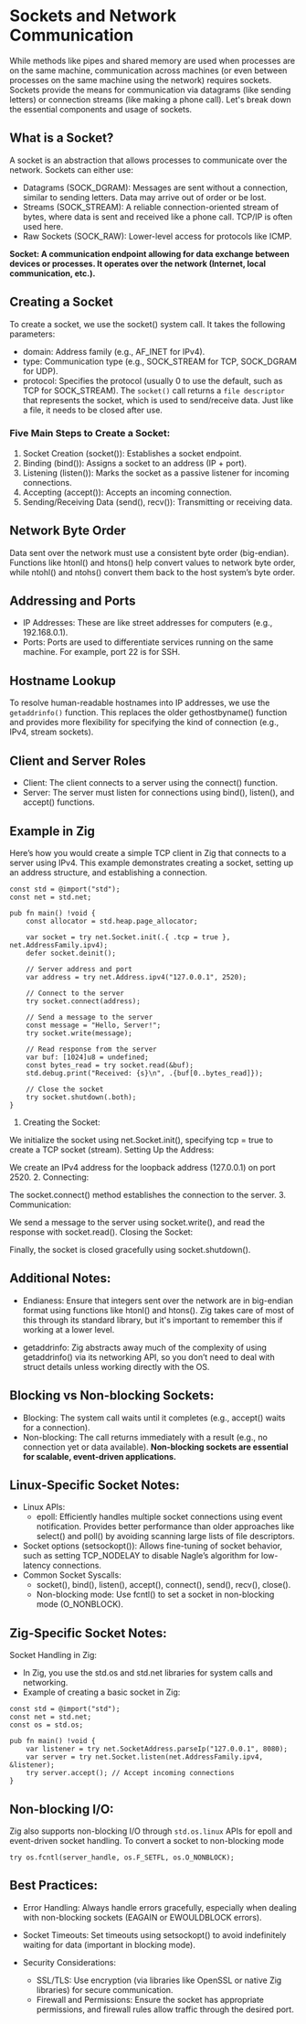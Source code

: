 # Sockets and Network Communication
While methods like pipes and shared memory are used when processes are on the same machine, communication across machines (or even between processes on the same machine using the network) requires sockets. Sockets provide the means for communication via datagrams (like sending letters) or connection streams (like making a phone call). Let's break down the essential components and usage of sockets.

## What is a Socket?
A socket is an abstraction that allows processes to communicate over the network. Sockets can either use:
- Datagrams (SOCK_DGRAM): Messages are sent without a connection, similar to sending letters. Data may arrive out of order or be lost.
- Streams (SOCK_STREAM): A reliable connection-oriented stream of bytes, where data is sent and received like a phone call. TCP/IP is often used here.
- Raw Sockets (SOCK_RAW): Lower-level access for protocols like ICMP.

**Socket: A communication endpoint allowing for data exchange between devices or processes. It operates over the network (Internet, local communication, etc.).**

## Creating a Socket
To create a socket, we use the socket() system call. It takes the following parameters:
- domain: Address family (e.g., AF_INET for IPv4).
- type: Communication type (e.g., SOCK_STREAM for TCP, SOCK_DGRAM for UDP).
- protocol: Specifies the protocol (usually 0 to use the default, such as TCP for SOCK_STREAM).
The `socket()` call returns a `file descriptor` that represents the socket, which is used to send/receive data. Just like a file, it needs to be closed after use.

### Five Main Steps to Create a Socket:
  1. Socket Creation (socket()): Establishes a socket endpoint.
  2. Binding (bind()): Assigns a socket to an address (IP + port).
  3. Listening (listen()): Marks the socket as a passive listener for incoming connections.
  4. Accepting (accept()): Accepts an incoming connection.
  5. Sending/Receiving Data (send(), recv()): Transmitting or receiving data.

## Network Byte Order
Data sent over the network must use a consistent byte order (big-endian). 
Functions like htonl() and htons() help convert values to network byte order, while ntohl() and ntohs() convert them back to the host system’s byte order.

## Addressing and Ports
  - IP Addresses: These are like street addresses for computers (e.g., 192.168.0.1).
  - Ports: Ports are used to differentiate services running on the same machine. For example, port 22 is for SSH.

## Hostname Lookup
To resolve human-readable hostnames into IP addresses, we use the `getaddrinfo()` function. 
This replaces the older gethostbyname() function and provides more flexibility for specifying the kind of connection (e.g., IPv4, stream sockets).

## Client and Server Roles
  - Client: The client connects to a server using the connect() function.
  - Server: The server must listen for connections using bind(), listen(), and accept() functions.
## Example in Zig
Here’s how you would create a simple TCP client in Zig that connects to a server using IPv4. This example demonstrates creating a socket, setting up an address structure, and establishing a connection.

```zig
const std = @import("std");
const net = std.net;

pub fn main() !void {
    const allocator = std.heap.page_allocator;

    var socket = try net.Socket.init(.{ .tcp = true }, net.AddressFamily.ipv4);
    defer socket.deinit();

    // Server address and port
    var address = try net.Address.ipv4("127.0.0.1", 2520);

    // Connect to the server
    try socket.connect(address);

    // Send a message to the server
    const message = "Hello, Server!";
    try socket.write(message);

    // Read response from the server
    var buf: [1024]u8 = undefined;
    const bytes_read = try socket.read(&buf);
    std.debug.print("Received: {s}\n", .{buf[0..bytes_read]});

    // Close the socket
    try socket.shutdown(.both);
}
```
1. Creating the Socket:

We initialize the socket using net.Socket.init(), specifying tcp = true to create a TCP socket (stream).
Setting Up the Address:

We create an IPv4 address for the loopback address (127.0.0.1) on port 2520.
2. Connecting:

The socket.connect() method establishes the connection to the server.
3. Communication:

We send a message to the server using socket.write(), and read the response with socket.read().
Closing the Socket:

Finally, the socket is closed gracefully using socket.shutdown().

## Additional Notes:
- Endianess: Ensure that integers sent over the network are in big-endian format using functions like htonl() and htons(). Zig takes care of most of this through its standard library, but it's important to remember this if working at a lower level.

- getaddrinfo: Zig abstracts away much of the complexity of using getaddrinfo() via its networking API, so you don’t need to deal with struct details unless working directly with the OS.
## Blocking vs Non-blocking Sockets:
- Blocking: The system call waits until it completes (e.g., accept() waits for a connection).
- Non-blocking: The call returns immediately with a result (e.g., no connection yet or data available).
**Non-blocking sockets are essential for scalable, event-driven applications.**

## Linux-Specific Socket Notes:
- Linux APIs:
    - epoll: Efficiently handles multiple socket connections using event notification. Provides better performance than older approaches like select() and poll() by avoiding scanning large lists of file descriptors.
- Socket options (setsockopt()): Allows fine-tuning of socket behavior, such as setting TCP_NODELAY to disable Nagle’s algorithm for low-latency connections.
- Common Socket Syscalls:
    - socket(), bind(), listen(), accept(), connect(), send(), recv(), close().
    - Non-blocking mode: Use fcntl() to set a socket in non-blocking mode (O_NONBLOCK).

## Zig-Specific Socket Notes:
Socket Handling in Zig:
  - In Zig, you use the std.os and std.net libraries for system calls and networking.
  - Example of creating a basic socket in Zig:

```zig
const std = @import("std");
const net = std.net;
const os = std.os;

pub fn main() !void {
    var listener = try net.SocketAddress.parseIp("127.0.0.1", 8080);
    var server = try net.Socket.listen(net.AddressFamily.ipv4, &listener);
    try server.accept(); // Accept incoming connections
}
```
## Non-blocking I/O:
  Zig also supports non-blocking I/O through `std.os.linux` APIs for epoll and event-driven socket handling.
  To convert a socket to non-blocking mode
  ```zig
try os.fcntl(server_handle, os.F_SETFL, os.O_NONBLOCK);
```
## Best Practices:
- Error Handling: Always handle errors gracefully, especially when dealing with non-blocking sockets (EAGAIN or EWOULDBLOCK errors).
- Socket Timeouts: Set timeouts using setsockopt() to avoid indefinitely waiting for data (important in blocking mode).

- Security Considerations:
    - SSL/TLS: Use encryption (via libraries like OpenSSL or native Zig libraries) for secure communication.
    - Firewall and Permissions: Ensure the socket has appropriate permissions, and firewall rules allow traffic through the desired port.
